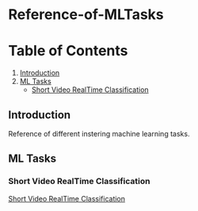 # Reference-of-MLTasks

Table of Contents
=================
1. [Introduction](#Introduction)
2. [ML Tasks](#tasks)
    - [Short Video RealTime Classification](#Task1)

## Introduction
Reference of different instering machine learning tasks. 


## ML Tasks <a name="tasks"></a>

### Short Video RealTime Classification <a name="Task1"></a>
[Short Video RealTime Classification](https://github.com/HENNIBI-LAB/Reference-of-MLTasks/tree/master/tasks/1.mlsv2018)



